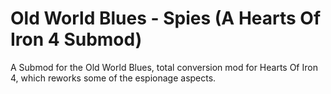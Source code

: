 # Old World Blues - Spies (A Hearts Of Iron 4 Submod)
 
A Submod for the Old World Blues, total conversion mod for Hearts Of Iron 4, which reworks some of the espionage aspects.
